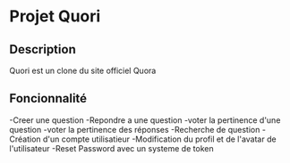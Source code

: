 # Projet Quori

## Description
Quori est un clone du site officiel Quora

## Foncionnalité
-Creer une question 
-Repondre a une question
-voter la pertinence d'une question
-voter la pertinence des réponses
-Recherche de question
-Création d'un compte utilisatieur
-Modification du profil et de l'avatar de l'utilisateur
-Reset Password avec un systeme de token